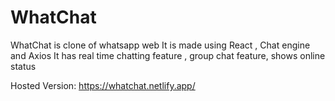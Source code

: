 # WhatChat

WhatChat is clone of whatsapp web
It is made using React , Chat engine and Axios
It has real time chatting feature , group chat feature, shows online status

Hosted Version: https://whatchat.netlify.app/
